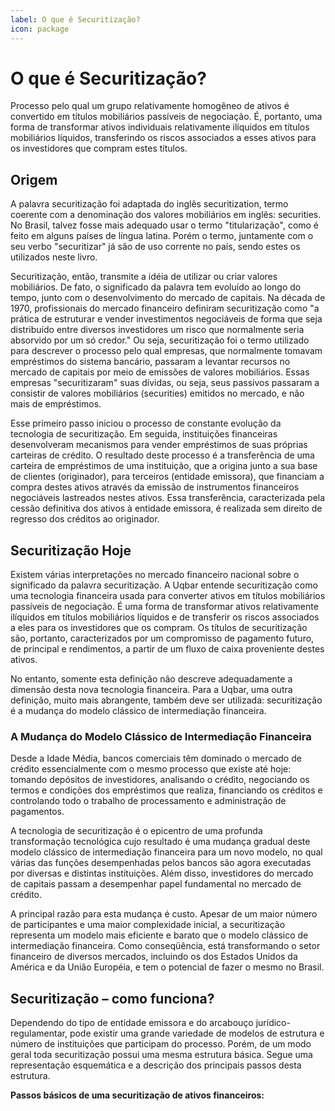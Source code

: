 ```yaml
---
label: O que é Securitização?
icon: package
---
```


# O que é Securitização?

Processo pelo qual um grupo relativamente homogêneo de ativos é convertido em títulos mobiliários passíveis de negociação. É, portanto, uma forma de transformar ativos individuais relativamente ilíquidos em títulos mobiliários líquidos, transferindo os riscos associados a esses ativos para os investidores que compram estes títulos.

## Origem
A palavra securitização foi adaptada do inglês securitization, termo coerente com a denominação dos valores mobiliários em inglês: securities. No Brasil, talvez fosse mais adequado usar o termo "titularização", como é feito em alguns países de língua latina. Porém o termo, juntamente com o seu verbo "securitizar" já são de uso corrente no país, sendo estes os utilizados neste livro.

Securitização, então, transmite a idéia de utilizar ou criar valores mobiliários. De fato, o significado da palavra tem evoluído ao longo do tempo, junto com o desenvolvimento do mercado de capitais. Na década de 1970, profissionais do mercado financeiro definiram securitização como "a prática de estruturar e vender investimentos negociáveis de forma que seja distribuído entre diversos investidores um risco que normalmente seria absorvido por um só credor." Ou seja, securitização foi o termo utilizado para descrever o processo pelo qual empresas, que normalmente tomavam empréstimos do sistema bancário, passaram a levantar recursos no mercado de capitais por meio de emissões de valores mobiliários. Essas empresas "securitizaram" suas dívidas, ou seja, seus passivos passaram a consistir de valores mobiliários (securities) emitidos no mercado, e não mais de empréstimos.

Esse primeiro passo iniciou o processo de constante evolução da tecnologia de securitização. Em seguida, instituições financeiras desenvolveram mecanismos para vender empréstimos de suas próprias carteiras de crédito. O resultado deste processo é a transferência de uma carteira de empréstimos de uma instituição, que a origina junto a sua base de clientes (originador), para terceiros (entidade emissora), que financiam a compra destes ativos através da emissão de instrumentos financeiros negociáveis lastreados nestes ativos. Essa transferência, caracterizada pela cessão definitiva dos ativos à entidade emissora, é realizada sem direito de regresso dos créditos ao originador.

## Securitização Hoje
Existem várias interpretações no mercado financeiro nacional sobre o significado da palavra securitização. A Uqbar entende securitização como uma tecnologia financeira usada para converter ativos em títulos mobiliários passíveis de negociação. É uma forma de transformar ativos relativamente ilíquidos em títulos mobiliários líquidos e de transferir os riscos associados a eles para os investidores que os compram. Os títulos de securitização são, portanto, caracterizados por um compromisso de pagamento futuro, de principal e rendimentos, a partir de um fluxo de caixa proveniente destes ativos.

No entanto, somente esta definição não descreve adequadamente a dimensão desta nova tecnologia financeira. Para a Uqbar, uma outra definição, muito mais abrangente, também deve ser utilizada: securitização é a mudança do modelo clássico de intermediação financeira.

### A Mudança do Modelo Clássico de Intermediação Financeira
Desde a Idade Média, bancos comerciais têm dominado o mercado de crédito essencialmente com o mesmo processo que existe até hoje: tomando depósitos de investidores, analisando o crédito, negociando os termos e condições dos empréstimos que realiza, financiando os créditos e controlando todo o trabalho de processamento e administração de pagamentos.

A tecnologia de securitização é o epicentro de uma profunda transformação tecnológica cujo resultado é uma mudança gradual deste modelo clássico de intermediação financeira para um novo modelo, no qual várias das funções desempenhadas pelos bancos são agora executadas por diversas e distintas instituições. Além disso, investidores do mercado de capitais passam a desempenhar papel fundamental no mercado de crédito.

A principal razão para esta mudança é custo. Apesar de um maior número de participantes e uma maior complexidade inicial, a securitização representa um modelo mais eficiente e barato que o modelo clássico de intermediação financeira. Como conseqüência, está transformando o setor financeiro de diversos mercados, incluindo os dos Estados Unidos da América e da União Européia, e tem o potencial de fazer o mesmo no Brasil.

## Securitização – como funciona?
Dependendo do tipo de entidade emissora e do arcabouço jurídico- regulamentar, pode existir uma grande variedade de modelos de estrutura e número de instituições que participam do processo. Porém, de um modo geral toda securitização possui uma mesma estrutura básica. Segue uma representação esquemática e a descrição dos principais passos desta estrutura.

**Passos básicos de uma securitização de ativos financeiros:**
